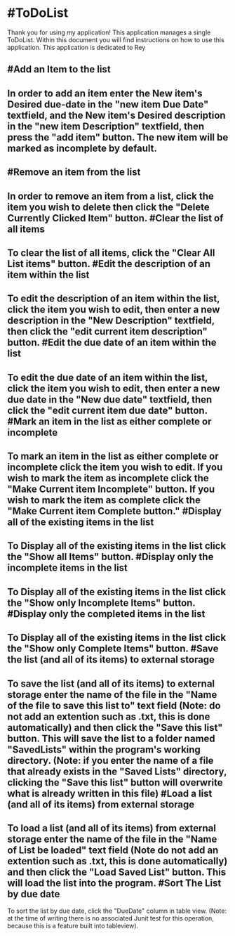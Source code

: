 #ToDoList
=======
Thank you for using my application!
This application manages a single ToDoList.
Within this document you will find instructions 
on how to use this application.
This application is dedicated to Rey

#Add an Item to the list
-----------
In order to add an item enter the New item's Desired due-date
in the "new item Due Date" textfield, and the New item's Desired description
in the "new item Description" textfield, then press the "add item" button.
The new item will be marked as incomplete by default.
-----------
#Remove an item from the list
-----------
In order to remove an item from a list, click the item you wish to delete
then click the "Delete Currently Clicked Item" button.
#Clear the list of all items
-----------
To clear the list of all items, click the "Clear All List items" button.
#Edit the description of an item within the list
-----------
To edit the description of an item within the list, click the item
you wish to edit, then enter a new description in the "New Description"
textfield, then click the "edit current item description" button.
#Edit the due date of an item within the list
-----------
To edit the due date of an item within the list, click the item
you wish to edit, then enter a new due date in the "New due date"
textfield, then click the "edit current item due date" button.
#Mark an item in the list as either complete or incomplete
-----------
To mark an item in the list as either complete or incomplete
click the item you wish to edit. If you wish to mark the item as incomplete
click the "Make Current item Incomplete" button. If you wish to mark the 
item as complete click the "Make Current item Complete button."
#Display all of the existing items in the list
-----------
To Display all of the existing items in the list click the 
"Show all Items" button.
#Display only the incomplete items in the list
-----------
To Display all of the existing items in the list click the
"Show only Incomplete Items" button.
#Display only the completed items in the list
-----------
To Display all of the existing items in the list click the
"Show only Complete Items" button.
#Save the list (and all of its items) to external storage
-----------
To save the list (and all of its items) to external storage
enter the name of the file in the "Name of the file to save this list to"
text field (Note: do not add an extention such as .txt, 
this is done automatically) and then click the "Save this list" button.
This will save the list to a folder named "SavedLists" within 
the program's working directory. (Note: if you enter the name of a 
file that already exists in the "Saved Lists" directory, clicking 
the "Save this list" button will overwrite what is already 
written in this file)
#Load a list (and all of its items) from external storage
-----------
To load a list (and all of its items) from external storage
enter the name of the file in the "Name of List be loaded"
text field (Note do not add an extention such as .txt,
this is done automatically) and then click the "Load Saved List" button.
This will load the list into the program.
#Sort The List by due date
-----------
To sort the list by due date, click the "DueDate" column in table view.
(Note: at the time of writing there is no associated Junit test for this 
operation, because this is a feature built into tableview).

